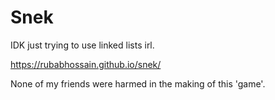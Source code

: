 # Snek

IDK just trying to use linked lists irl.

https://rubabhossain.github.io/snek/

None of my friends were harmed in the making of this 'game'.